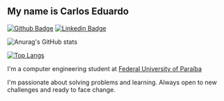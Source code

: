 ## My name is Carlos Eduardo 

[![Github Badge](https://img.shields.io/badge/-Github-000?style=flat-square&logo=Github&logoColor=white&link=https://github.com/carloseduardocsf)](https://github.com/carloseduardocsf)
[![Linkedin Badge](https://img.shields.io/badge/-LinkedIn-blue?style=flat-square&logo=Linkedin&logoColor=white&link=https://www.linkedin.com/in/carlos-cavalcanti-219a731ab/)](https://www.linkedin.com/in/carlos-cavalcanti-219a731ab/)






![Anurag's GitHub stats](https://github-readme-stats.vercel.app/api?username=carloseduardocsf&theme=radical&show_icons=true)

[![Top Langs](https://github-readme-stats.vercel.app/api/top-langs/?username=carloseduardocsf&layout=compact)](https://github.com/carloseduardocsf/github-readme-stats)

I'm a computer engineering student at [Federal University of Paraíba](http://ci.ufpb.br/)

I'm passionate about solving problems and learning. Always open to new challenges and ready to face change.
<!--
**carloseduardocsf/carloseduardocsf** is a ✨ _special_ ✨ repository because its `README.md` (this file) appears on your GitHub profile.

Here are some ideas to get you started:
 ### Hi there 👋
- 🌱 I’m currently learning 
- 👯 I’m looking to collaborate on 
- 🤔 I’m looking for help with 
- 💬 Ask me about 
- 📫 How to reach me 
- 😄 Pronouns 
- ⚡ Fun fact 
- <img src="https://gist.githubusercontent.com/rowhitswami/8e1b262ffc0f2368890b72fbe26bacb5/raw/068f8cb8d21e579e5d46f75918c64eeaf97f19a0/hello.gif" width="400" height="150" />
-->
 
